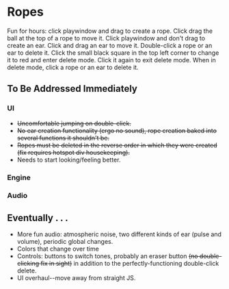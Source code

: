 # Ropes

Fun for hours: click playwindow and drag to create a rope. Click drag the ball at the top of a rope to move it. Click playwindow and don't drag to create an ear. Click and drag an ear to move it. Double-click a rope or an ear to delete it. Click the small black square in the top left corner to change it to red and enter delete mode. Click it again to exit delete mode. When in delete mode, click a rope or an ear to delete it. 

## To Be Addressed Immediately

### UI
* ~~Uncomfortable jumping on double-click.~~
* ~~No ear creation functionality (ergo no sound), rope creation baked into several functions it shouldn't be.~~ 
* ~~Ropes must be deleted in the reverse order in which they were created (fix requires hotspot div housekeeping).~~
* Needs to start looking/feeling better.

### Engine
### Audio

## Eventually . . .
* More fun audio: atmospheric noise, two different kinds of ear (pulse and volume), periodic global changes.
* Colors that change over time
* Controls: buttons to switch tones, probably an eraser button ~~(no double-clicking fix in sight)~~ in addition to the perfectly-functioning double-click delete. 
* UI overhaul--move away from straight JS. 



